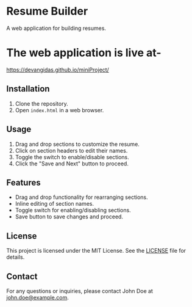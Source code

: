 # Resume Builder

A web application for building resumes.

# The web application is live at-

https://devangidas.github.io/miniProject/

## Installation

1. Clone the repository.
2. Open `index.html` in a web browser.

## Usage

1. Drag and drop sections to customize the resume.
2. Click on section headers to edit their names.
3. Toggle the switch to enable/disable sections.
4. Click the "Save and Next" button to proceed.

## Features

- Drag and drop functionality for rearranging sections.
- Inline editing of section names.
- Toggle switch for enabling/disabling sections.
- Save button to save changes and proceed.

## License

This project is licensed under the MIT License. See the [LICENSE](LICENSE) file for details.

## Contact

For any questions or inquiries, please contact John Doe at john.doe@example.com.
